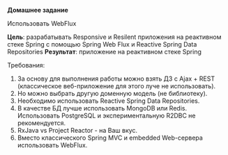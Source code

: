 **Домашнее задание**

Использовать WebFlux

**Цель**:      разрабатывать Responsive и Resilent приложения на реактивном стеке Spring c помощью Spring Web Flux и Reactive Spring Data Repositories
**Результат**: приложение на реактивном стеке Spring

Требования:
1. За основу для выполнения работы можно взять ДЗ с Ajax + REST (классическое веб-приложение для этого луче не использовать).
2. Но можно выбрать другую доменную модель (не библиотеку).
3. Необходимо использовать Reactive Spring Data Repositories.
4. В качестве БД лучше использовать MongoDB или Redis. Использовать PostgreSQL и экспериментальную R2DBC не рекомендуется.
5. RxJava vs Project Reactor - на Ваш вкус.
6. Вместо классического Spring MVC и embedded Web-сервера использовать WebFlux.